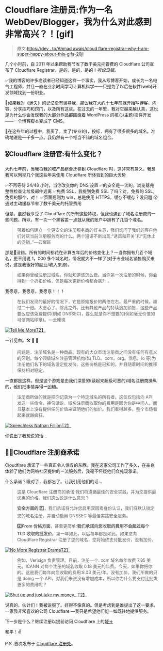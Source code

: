 # Cloudflare 注册员:作为一名 WebDev/Blogger，我为什么对此感到非常高兴？！[gif]

> 原文:[https://dev . to/Ahmad awais/cloud flare-registrar-why-I-am-super-happy-about-this-gifs-20jl](https://dev.to/ahmadawais/cloudflare-registrar-why-i-am-super-happy-about-this-gifs-20jl)

几个小时前，自 2011 年以来帮助我节省了数千美元托管费的 Cloudflare 公司宣布了 Cloudflare Registrar。是的，是的，是的！*听说没错。*

✅我的博客的许多老读者已经知道这样一个事实，我从写博客开始，成长为一名电气工程师，并且一直在业余时间学习计算机科学——只是为了以后在软件(web)开发领域找到一份职业。

🤔如果我对《迷失》的记忆没有误导我，那么我在大约十七年前就开始写博客、内容、分享技巧和窍门，以及所有这些。在过去的一年里，我对它越来越认真，这也是为什么你会发现我的大部分作品都围绕着 WordPress 的核心/主题/插件开发——一个博客脚本变成了 CMS。

💯在这些年的过程中，我买了，卖了(专业的)，投标，拥有了很多很多的域名。准确地说是一千多一点。我仍然有一个相当不错的域名组合。

## [](#cloudflare-registrar-whats-changed)🎖️Cloudflare 注册官:有什么变化？

大约七年前，当我将我的域产品组合迁移到 Cloudflare 时，这非常有意义。我想我可以列举几个我这些年来使用 Cloudflare 所体验到的巨大优势

✅不再等待 24/48 小时，当你改变你的 DNS 设置
✅的安全是一流的。浏览器完整性检查让垃圾邮件远离
✅免费 SSL，我提到免费 SSL 了吗？对，免费的 SSL，免费的那个，对！
✅页面规则为 win，总是使用 HTTPS，缓存不缓存？没问题
😮通过主动缓存节省了数千美元的托管费用

但是，虽然我享受了 Cloudflare 的所有这些特权，但我也遇到了域名注册商的一些问题。所以，有一次一个黑客差一点就从我的账户中拥有了几百个域名。

> 带着如何建立一个更安全的注册服务商的好主意，我们询问了我们的客户他们讨厌当前注册服务商的什么。两个短语不断出现:“诱饵和开关”和“无休止的促销。”—云耀斑

那是💯没错。所有的时间都花在计算五年后的价格变化上？—当你拥有几百个域名，更不用说 1，000 多个域名时，情况就大不一样了(对于专业域名销售购买来说，这是我很好的副业/收入来源)。

> 如果你曾经注册过域名，你就知道该怎么做。当你第一次注册的时候，你会得到一个折扣价格，但是每次更新价格都会飙升 。

我愿意，我愿意，我愿意！！！

> 在我们发现的最好的情况下，它是原始报价的两倍左右。最严重的时候，超过二十倍。太恶心了。除此之外，还有其他产品的持续追加销售，这些产品要么应该免费提供(例如 DNSSEC)，要么就是你不想要的(例如毫无价值的可信网站印章)。—云耀斑

[![Tell Me More](../Images/f17719ffe5fc4e79abc97a79029489da.png)T2】](https://AhmadAwais.com/)

一针见血。🛠️ 💅 🤣

> 问题是，注册域名是一种商品。现有的大众市场注册商之间没有任何有意义的区别。每个顶级域名注册管理机构(如 TLD。com。org。信息。io 等)为注册他们名下的域名设定批发价。这些价格是已知的，并且随着时间的推移保持相对稳定。

一直都是这样。但是这个游戏是由我们深爱的(读起来超级可恶的)域名注册商操纵的，他们把事情弄得一团糟。

> 注册商所做的就是把你记录为一个特定域名的所有者。这仅仅包括向 API 发送一些命令。换句话说，域名注册商收取你的费用是因为你是中间人，而且基本上没有提供任何价值来证明他们的加价。我们看得越多，整个市场看起来就越疯狂。

[![Speechless Nathan Fillion](../Images/c8c5c488e43e4afbddeb59c865e66861.png)T2】](https://AhmadAwais.com/)

你说出了我想说的话…

## 🤜🤛Cloudflare 注册商承诺

Cloudflare 承诺了一些真正令人惊叹的东西。我在这家公司工作了多久，在亲身体验了他们为网络社区提供的一流服务后，我毫不怀疑他们会兑现承诺。

什么承诺？哦对了，我都忘了。让我引用他们的话…

> 这是 Cloudflare 注册商的承诺:我们将遵循最佳的安全实践，并为您提供最优惠的价格。我们这么说是什么意思？
> 
> **安全方面的 1️⃣**，我们承诺将允许您启用双因素身份认证，我们将默认锁定您的域名注册，并自动启用 DNSSEC 等最佳实践安全服务。
> 
> **2️⃣From 价格方面**，甚至更简单:**我们承诺向您收取的费用不会超过每个 TLD 收取的批发价**。第一年如此，以后每年都是如此。如果您向 Cloudflare Registrar 注册了您的域名，您将始终支付批发价，没有加价。

[![No More Registrar Drama](../Images/828f336043d606e66c34d6b930baf11f.png)T2】](https://AhmadAwais.com/)

> 例如，Verisign 负责管理。目前，注册一个. com 域名每年收费 7.85 美元。ICANN 对每个注册的域名收取 0.18 美元的年费。今天，如果你把你的。这是我们每年向您收取的费用:8.03 美元/年。没有加价。我们所做的只是 doing 一个 API，对我们来说没有增加成本，所以你为什么要支付比批发更多的费用呢？

[![Shut up and just take my money…](../Images/02dec8f69da43a6d8c3f776dba5e3ba3.png)T2】](https://AhmadAwais.com/)

说真的，伙计们！我被说服了。好得不像真的。但是考虑到是谁提出了这一要求，一家我非常喜欢的公司 Cloudflare —我只是希望他们能一如既往地提供服务。

下一步是什么？继续注册以提前访问 Cloudflare 上的[域→](https://dash.Cloudflare.com/domains?ref=AhmadAwais.com)

和平！✌️

P.S .首次发布于 [Cloudflare 注册处](https://ahmadawais.com/cloudflare-registrar-domains/)。